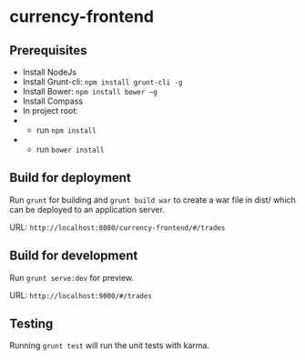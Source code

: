 # currency-frontend

## Prerequisites
- Install NodeJs 
- Install Grunt-cli: `npm install grunt-cli -g`
- Install Bower: `npm install bower –g`
- Install Compass
- In project root:
- - run `npm install`
- - run `bower install`

## Build for deployment

Run `grunt` for building and `grunt build war` to create a war file in dist/ which can be deployed to an application server.

URL: `http://localhost:8080/currency-frontend/#/trades`

## Build for development

Run `grunt serve:dev` for preview.

URL: `http://localhost:9000/#/trades`

## Testing

Running `grunt test` will run the unit tests with karma.

